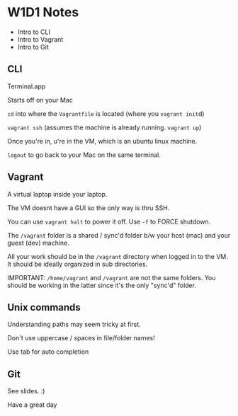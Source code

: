 # W1D1 Notes

* Intro to CLI
* Intro to Vagrant
* Intro to Git

## CLI

Terminal.app

Starts off on your Mac

`cd` into where the `Vagrantfile` is located (where you `vagrant init`d)

`vagrant ssh` (assumes the machine is already running. `vagrant up`)

Once you're in, u're in the VM, which is an ubuntu linux machine.

`logout` to go back to your Mac on the same terminal.

## Vagrant

A virtual laptop inside your laptop.

The VM doesnt have a GUI so the only way is thru SSH.

You can use `vagrant halt` to power it off. Use `-f` to FORCE shutdown.

The `/vagrant` folder is a shared / sync'd folder b/w your host (mac) and your guest (dev) machine.

All your work should be in the `/vagrant` directory when logged in to the VM. It should be ideally organized in sub directories.

IMPORTANT: `/home/vagrant` and `/vagrant` are not the same folders. You should be working in the latter since it's the only "sync'd" folder.

## Unix commands

Understanding paths may seem tricky at first.

Don't use uppercase / spaces in file/folder names!

Use tab for auto completion

## Git

See slides. :)

Have a great day
